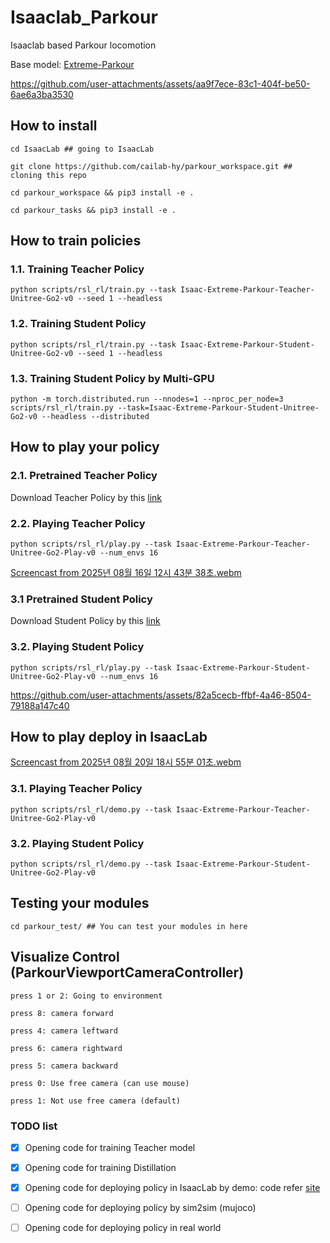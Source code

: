 # Isaaclab_Parkour

Isaaclab based Parkour locomotion 

Base model: [Extreme-Parkour](https://extreme-parkour.github.io/)

https://github.com/user-attachments/assets/aa9f7ece-83c1-404f-be50-6ae6a3ba3530


## How to install 

```
cd IsaacLab ## going to IsaacLab
```

```
git clone https://github.com/cailab-hy/parkour_workspace.git ## cloning this repo
```

```
cd parkour_workspace && pip3 install -e .
```

```
cd parkour_tasks && pip3 install -e .
```

## How to train policies

### 1.1. Training Teacher Policy

```
python scripts/rsl_rl/train.py --task Isaac-Extreme-Parkour-Teacher-Unitree-Go2-v0 --seed 1 --headless
```

### 1.2. Training Student Policy

```
python scripts/rsl_rl/train.py --task Isaac-Extreme-Parkour-Student-Unitree-Go2-v0 --seed 1 --headless
```

### 1.3. Training Student Policy by Multi-GPU

```
python -m torch.distributed.run --nnodes=1 --nproc_per_node=3 scripts/rsl_rl/train.py --task=Isaac-Extreme-Parkour-Student-Unitree-Go2-v0 --headless --distributed
```

## How to play your policy 

### 2.1. Pretrained Teacher Policy 

Download Teacher Policy by this [link](https://drive.google.com/file/d/1JtGzwkBixDHUWD_npz2Codc82tsaec_w/view?usp=sharing)


### 2.2. Playing Teacher Policy 

```
python scripts/rsl_rl/play.py --task Isaac-Extreme-Parkour-Teacher-Unitree-Go2-Play-v0 --num_envs 16
```

[Screencast from 2025년 08월 16일 12시 43분 38초.webm](https://github.com/user-attachments/assets/ff1f58db-2439-449c-b596-5a047c526f1f)


### 3.1 Pretrained Student Policy 

Download Student Policy by this [link]()

### 3.2. Playing Student Policy 

```
python scripts/rsl_rl/play.py --task Isaac-Extreme-Parkour-Student-Unitree-Go2-Play-v0 --num_envs 16
```

https://github.com/user-attachments/assets/82a5cecb-ffbf-4a46-8504-79188a147c40


## How to play deploy in IsaacLab

[Screencast from 2025년 08월 20일 18시 55분 01초.webm](https://github.com/user-attachments/assets/4fb1ba4b-1780-49b0-a739-bff0b95d9b66)

### 3.1. Playing Teacher Policy 

```
python scripts/rsl_rl/demo.py --task Isaac-Extreme-Parkour-Teacher-Unitree-Go2-Play-v0 
```


### 3.2. Playing Student Policy 

```
python scripts/rsl_rl/demo.py --task Isaac-Extreme-Parkour-Student-Unitree-Go2-Play-v0 
```

## Testing your modules

```
cd parkour_test/ ## You can test your modules in here
```

## Visualize Control (ParkourViewportCameraController)

```
press 1 or 2: Going to environment

press 8: camera forward    

press 4: camera leftward   

press 6: camera rightward   

press 5: camera backward

press 0: Use free camera (can use mouse)

press 1: Not use free camera (default)
```

### TODO list

* [x] Opening code for training Teacher model  

* [x] Opening code for training Distillation 

* [x] Opening code for deploying policy in IsaacLab by demo: code refer [site](https://isaac-sim.github.io/IsaacLab/main/source/overview/showroom.html)  

* [ ] Opening code for deploying policy by sim2sim (mujoco)

* [ ] Opening code for deploying policy in real world 

